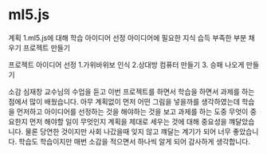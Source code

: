 # ml5.js

계획
1.ml5.js에 대해 학습
아이디어 선정
아이디어에 필요한 지식 습득
부족한 부분 채우기
프로젝트 만들기

프로젝트 아이디어 선정
1.가위바위보 인식
2.상대방 컴퓨터 만들기
3. 승패 나오게 만들기

소감 
심재창 교수님의 수업을 듣고 이번 프로젝트를 하면서 학습을 하면서 과제를 하는 점에서 많이 배웠습니다.
아무 계획없이 먼저 어떤 그림을 넣을까를 생각하였는데 학습을 먼저하고 아이디어를 선정하는 것을 해야하는 것을
보고 과제를 하는 도중 무엇이 중요한지 먼저 해야할 일이 무엇인지 계획을 제대로 세우는 것에 대해 중요성을 꺠달았습니다.
물론 당연한 것이지만 사회 나갔을때 잊지 않고 꺠달는 계기가 되어 너무 좋았습니다. 학습도 학습이지만 매번 소감을 적으면서
하나씩 알게 되어 감사하게 생각합니다.
